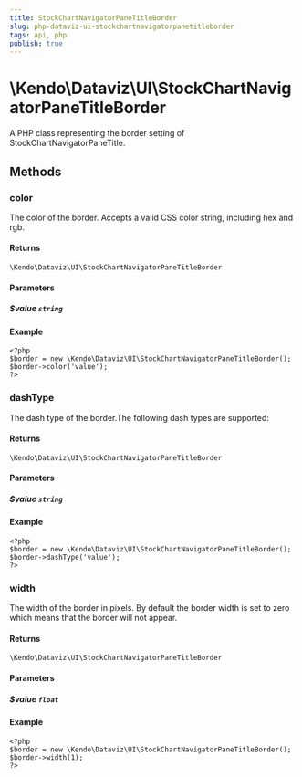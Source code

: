 ```yaml
---
title: StockChartNavigatorPaneTitleBorder
slug: php-dataviz-ui-stockchartnavigatorpanetitleborder
tags: api, php
publish: true
---
```


# \Kendo\Dataviz\UI\StockChartNavigatorPaneTitleBorder

A PHP class representing the border setting of StockChartNavigatorPaneTitle.


## Methods

### color
The color of the border. Accepts a valid CSS color string, including hex and rgb.

#### Returns
`\Kendo\Dataviz\UI\StockChartNavigatorPaneTitleBorder`

#### Parameters

##### $value `string`



#### Example 
    <?php
    $border = new \Kendo\Dataviz\UI\StockChartNavigatorPaneTitleBorder();
    $border->color('value');
    ?>

### dashType
The dash type of the border.The following dash types are supported:

#### Returns
`\Kendo\Dataviz\UI\StockChartNavigatorPaneTitleBorder`

#### Parameters

##### $value `string`



#### Example 
    <?php
    $border = new \Kendo\Dataviz\UI\StockChartNavigatorPaneTitleBorder();
    $border->dashType('value');
    ?>

### width
The width of the border in pixels. By default the border width is set to zero which means that the border will not appear.

#### Returns
`\Kendo\Dataviz\UI\StockChartNavigatorPaneTitleBorder`

#### Parameters

##### $value `float`



#### Example 
    <?php
    $border = new \Kendo\Dataviz\UI\StockChartNavigatorPaneTitleBorder();
    $border->width(1);
    ?>

